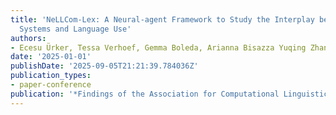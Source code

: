 ```yaml
---
title: 'NeLLCom-Lex: A Neural-agent Framework to Study the Interplay between Lexical
  Systems and Language Use'
authors:
- Ecesu Ürker, Tessa Verhoef, Gemma Boleda, Arianna Bisazza Yuqing Zhang
date: '2025-01-01'
publishDate: '2025-09-05T21:21:39.784036Z'
publication_types:
- paper-conference
publication: '*Findings of the Association for Computational Linguistics: EMNLP 2025*'
---
```

